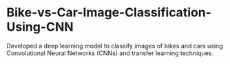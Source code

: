 # Bike-vs-Car-Image-Classification-Using-CNN
Developed a deep learning model to classify images of bikes and cars using Convolutional Neural Networks (CNNs) and transfer learning techniques. 
